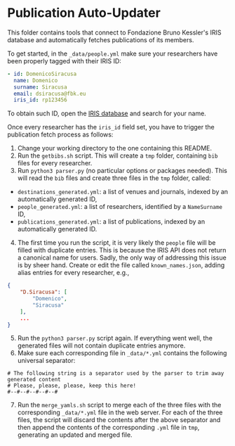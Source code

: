 # Publication Auto-Updater

This folder contains tools that connect to Fondazione Bruno Kessler's IRIS database and automatically fetches publications of its members.

To get started, in the `_data/people.yml` make sure your researchers have been properly tagged with their IRIS ID:

```yaml
- id: DomenicoSiracusa
  name: Domenico
  surname: Siracusa
  email: dsiracusa@fbk.eu
  iris_id: rp123456
```

To obtain such ID, open the [IRIS database](http://cris.fbk.eu) and search for your name.

Once every researcher has the `iris_id` field set, you have to trigger the publication fetch process as follows:

1. Change your working directory to the one containing this README.
3. Run the `getbibs.sh` script. This will create a `tmp` folder, containing `bib` files for every researcher.
4. Run `python3 parser.py` (no particular options or packages needed). This will read the `bib` files and create three files in the `tmp` folder, called:
  - `destinations_generated.yml`: a list of venues and journals, indexed by an automatically generated ID,
  - `people_generated.yml`: a list of researchers, identified by a `NameSurname` ID,
  - `publications_generated.yml`: a list of publications, indexed by an automatically generated ID.
4. The first time you run the script, it is very likely the `people` file will be filled with duplicate entries. This is because the IRIS API does not return a canonical name for users. Sadly, the only way of addressing this issue is by sheer hand. Create or edit the file called `known_names.json`, adding alias entries for every researcher, e.g.,
```json
{
    "D.Siracusa": [
        "Domenico",
        "Siracusa"
    ],
    ...
}
```
5. Run the `python3 parser.py` script again. If everything went well, the generated files will not contain duplicate entries anymore.
6. Make sure each corresponding file in `_data/*.yml` contains the following universal separator:
```plaintext
# The following string is a separator used by the parser to trim away generated content
# Please, please, please, keep this here!
#--#--#--#--#--#
```
7. Run the `merge_yamls.sh` script to merge each of the three files with the corresponding `_data/*.yml` file in the web server. For each of the three files, the script will discard the contents after the above separator and then append the contents of the corresponding `.yml` file in `tmp`, generating an updated and merged file.
